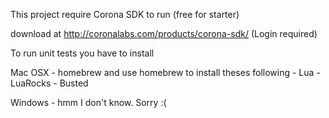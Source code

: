 This project require Corona SDK to run (free for starter)

download at http://coronalabs.com/products/corona-sdk/ (Login required)

To run unit tests you have to install

Mac OSX
    - homebrew and use homebrew to install theses following
    - Lua
    - LuaRocks
    - Busted

Windows
    - hmm I don't know. Sorry :(
